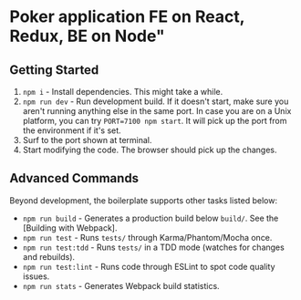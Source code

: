 # Poker application FE on React, Redux, BE on Node"

## Getting Started

1. `npm i` - Install dependencies. This might take a while.
2. `npm run dev` - Run development build. If it doesn't start, make sure you aren't running anything else in the same port. In case you are on a Unix platform, you can try `PORT=7100 npm start`. It will pick up the port from the environment if it's set.
3. Surf to the port shown at terminal.
4. Start modifying the code. The browser should pick up the changes.
## Advanced Commands

Beyond development, the boilerplate supports other tasks listed below:

* `npm run build` - Generates a production build below `build/`. See the [Building with Webpack].
* `npm run test` - Runs `tests/` through Karma/Phantom/Mocha once.
* `npm run test:tdd` - Runs `tests/` in a TDD mode (watches for changes and rebuilds).
* `npm run test:lint` - Runs code through ESLint to spot code quality issues.
* `npm run stats` - Generates Webpack build statistics.
